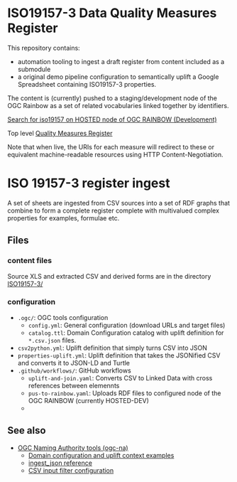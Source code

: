 # ISO19157-3 Data Quality Measures Register

This repository contains:

* automation tooling to ingest a draft register from content included as a submodule
* a original demo pipeline configuration to semantically uplift a Google Spreadsheet containing ISO19157-3 properties.

The content is (currently) pushed to a staging/development node of the OGC Rainbow as a set of related vocabularies linked together by identifiers.

[Search for iso19157 on HOSTED node of OGC RAINBOW (Development)](http://defs-dev.opengis.net/vocprez-hosted/vocab/?filter=iso19157)

Top level [Quality Measures Register](https://defs-dev.opengis.net/vocprez-hosted/object?uri=https%3A//standards.isotc211.org/19157/-3/1/dqc/content/qualityMeasure)

Note that when live, the URIs for each measure will redirect to these or equivalent machine-readable resources using HTTP Content-Negotiation.

# ISO 19157-3 register ingest

A set of sheets are ingested from CSV sources into a set of RDF graphs that combine to form a complete register complete with multivalued complex properties for examples, formulae etc.

## Files

### content files
Source XLS and extracted CSV and derived forms are in the directory [ISO19157-3/](./ISO19157-3/)

### configuration
- `.ogc/`: OGC tools configuration
  - `config.yml`: General configuration (download URLs and target files) 
  - `catalog.ttl`: Domain Configuration catalog with uplift definition for `*.csv.json` files.
- `csv2python.yml`: Uplift definition that simply turns CSV into JSON
- `properties-uplift.yml`: Uplift definition that takes the JSONified CSV and converts it to JSON-LD and Turtle
- `.github/workflows/`: GitHub workflows
  - `uplift-and-join.yaml`: Converts CSV to Linked Data with cross references between elemennts
  - `pus-to-rainbow.yaml`: Uploads RDF files to configured node of the OGC RAINBOW (currently HOSTED-DEV)
  - 

## See also

- [OGC Naming Authority tools (ogc-na)](https://opengeospatial.github.io/ogc-na-tools/)
  - [Domain configuration and uplift context examples](https://opengeospatial.github.io/ogc-na-tools/examples/)
  - [ingest_json reference](https://opengeospatial.github.io/ogc-na-tools/reference/ogc/na/ingest_json/)
  - [CSV input filter configuration](https://opengeospatial.github.io/ogc-na-tools/reference/ogc/na/input_filters/csv/)
